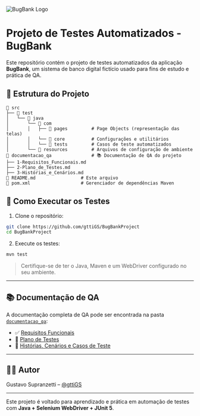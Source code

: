 ![BugBank Logo](https://bugbank.netlify.app/_ipx/w_256,q_75/%2F_next%2Fstatic%2Fmedia%2Fbugbank.ede6fc83.png?url=%2F_next%2Fstatic%2Fmedia%2Fbugbank.ede6fc83.png&w=256&q=75)

# Projeto de Testes Automatizados - BugBank

Este repositório contém o projeto de testes automatizados da aplicação **BugBank**, um sistema de banco digital fictício usado para fins de estudo e prática de QA.

## 📁 Estrutura do Projeto

```
📁 src
├── 📁 test
│   └── 📁 java
│       └── 📁 com
│       │   ├── 📁 pages         # Page Objects (representação das telas)
│       │   └── 📁 core          # Configurações e utilitários
│       │   └── 📁 tests         # Casos de teste automatizados
│       └── 📁 resources         # Arquivos de configuração de ambiente
📁 documentacao_qa               # 📚 Documentação de QA do projeto
├── 1-Requisitos_Funcionais.md
├── 2-Plano_de_Testes.md
├── 3-Histórias_e_Cenários.md
📄 README.md                 # Este arquivo
📄 pom.xml                   # Gerenciador de dependências Maven
```

## 🚀 Como Executar os Testes

1. Clone o repositório:
```bash
git clone https://github.com/gttiGS/BugBankProject
cd BugBankProject
```

2. Execute os testes:
```bash
mvn test
```

> Certifique-se de ter o Java, Maven e um WebDriver configurado no seu ambiente.

---

## 📚 Documentação de QA

A documentação completa de QA pode ser encontrada na pasta [`documentacao_qa`](./documentacao_qa):

- ✅ [Requisitos Funcionais](https://github.com/gttiGS/BugBankProject/blob/main/documentacao_qa/1-Requisitos_Funcionais.md)
- 🧪 [Plano de Testes](https://github.com/gttiGS/BugBankProject/blob/main/documentacao_qa/2-Plano_de_Testes.md)
- 📑 [Histórias, Cenários e Casos de Teste](https://github.com/gttiGS/BugBankProject/blob/main/documentacao_qa/3-Hist%C3%B3rias_e_Cen%C3%A1rios.md)

---

## 👨‍💻 Autor

Gustavo Supranzetti – [@gttiGS](https://github.com/gttiGS)

---

Este projeto é voltado para aprendizado e prática em automação de testes com **Java + Selenium WebDriver + JUnit 5**.
